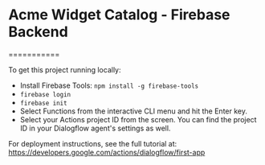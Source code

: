 # Acme Widget Catalog - Firebase Backend
===========


To get this project running locally:

  - Install Firebase Tools: `npm install -g firebase-tools`
  - `firebase login`
  - `firebase init`
  - Select Functions from the interactive CLI menu and hit the Enter key.
  - Select your Actions project ID from the screen. You can find the project ID in your Dialogflow agent's settings as well.


For deployment instructions, see the full tutorial at: https://developers.google.com/actions/dialogflow/first-app
